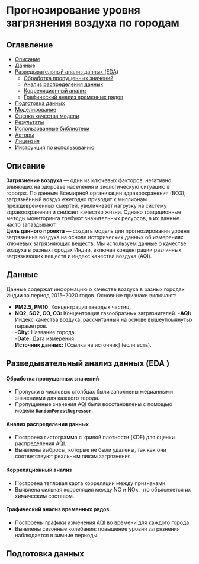 # Прогнозирование уровня загрязнения воздуха по городам
## Оглавление

- [Описание](#title1)
- [Данные](#title1)
- [Разведывательный анализ данных (EDA)](#title1)
   - [Обработка пропущенных значений](#title2)
   - [Анализ распределения данных](#title2)
   - [Корреляционный анализ](#title2)
   - [Графический анализ временных рядов](#title2)
- [Подготовка данных](#title1)
- [Моделирование](#title1)
- [Оценка качества модели](#title1)
- [Результаты](#title1)
- [Использованные библиотеки](#title1)
- [Авторы](#title1)
- [Лицензия](#title1)
- [Инструкция по использованию](#title1)

## <a id="title1">Описание</a>
**Загрязнение воздуха** — один из ключевых факторов, негативно влияющих на здоровье населения и экологическую ситуацию в городах. По данным Всемирной организации здравоохранения (ВОЗ), загрязнённый воздух ежегодно приводит к миллионам преждевременных смертей, увеличивает нагрузку на систему здравоохранения и снижает качество жизни. Однако традиционные методы мониторинга требуют значительных ресурсов, а их данные часто запаздывают. \
**Цель данного проекта** — создать модель для прогнозирования уровня загрязнения воздуха на основе исторических данных об измерениях ключевых загрязняющих веществ. Мы используем данные о качестве воздуха в разных городах Индии, включая концентрации различных загрязняющих веществ и индекс качества воздуха (AQI).

## <a id="title1">Данные</a>
Данные содержат информацию о качестве воздуха в разных городах Индии за период 2015–2020 годов. Основные признаки включают:
- **PM2.5, PM10:** Концентрация твердых частиц.
- **NO2, SO2, CO, O3:** Концентрация газообразных загрязнителей.
-**AQI:** Индекс качества воздуха, рассчитанный на основе вышеупомянутых параметров. \
-**City:** Название города. \
-**Date:** Дата измерения. \
**Источник данных:** [Ссылка на источник] (если есть).

## <a id="title1"> Разведывательный анализ данных (EDA )</a>
#### <a id="title2"> Обработка пропущенных значений</a>
- Пропуски в числовых столбцах были заполнены медианными значениями для каждого города.
- Пропущенные значения AQI были восстановлены с помощью модели **`RandomForestRegressor`**.
#### <a id="title2"> Анализ распределения данных</a>
- Построена гистограмма с кривой плотности (KDE) для оценки распределения AQI.
- Выявлены выбросы, которые не были удалены, так как они соответствуют реальным пикам загрязнения.
#### <a id="title2"> Корреляционный анализ</a>
- Построена тепловая карта корреляции между признаками.
- Выявлена сильная корреляция между NO и NOx, что объясняется их химическим составом.
#### <a id="title2"> Графический анализ временных рядов</a>
- Построены графики изменения AQI во времени для каждого города.
- Выявлены сезонные колебания: повышение уровня загрязнения наблюдается в зимние периоды.

## <a id="title1"> Подготовка данных</a>

